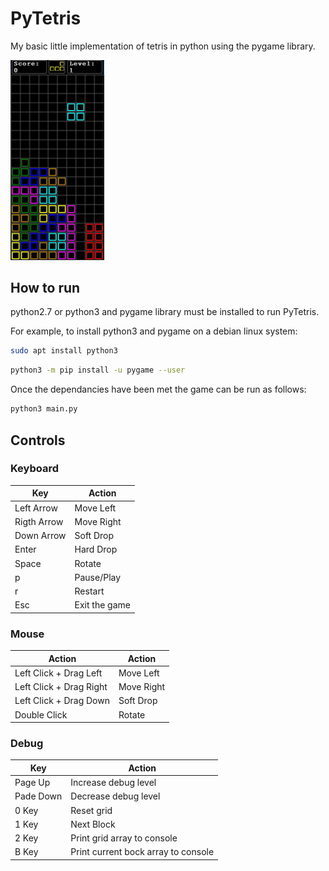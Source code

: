 # PyTetris
My basic little implementation of tetris in python using the pygame library.

<img src="images/PyTetris.gif" width="150"/>

## How to run
python2.7 or python3 and pygame library must be installed to run PyTetris. 

For example, to install python3 and pygame on a debian linux system:

```bash
sudo apt install python3
```
```bash
python3 -m pip install -u pygame --user
```
Once the dependancies have been met the game can be run as follows:
```bash
python3 main.py
```

## Controls
### Keyboard
| Key         |  Action         |
|------------ |-----------------|
| Left Arrow  | Move Left       |
| Rigth Arrow | Move Right      |
| Down Arrow  | Soft Drop       |
| Enter       | Hard Drop       |
| Space       | Rotate          |
| p           | Pause/Play      |
| r           | Restart         |
| Esc         | Exit the game   |

### Mouse
| Action      |  Action         |
|------------ |-----------------|
| Left Click + Drag Left   | Move Left       |
| Left Click + Drag Right| Move Right      |
| Left Click + Drag Down  | Soft Drop       |
| Double Click| Rotate          |

### Debug
|Key       |Action                               |
|----------|-------------------------------------|
|Page Up   | Increase debug level                |
|Pade Down | Decrease debug level                |
|0 Key     | Reset grid                          |
|1 Key     | Next Block                          |
|2 Key     | Print grid array to console         |
|B Key     | Print current bock array to console |



